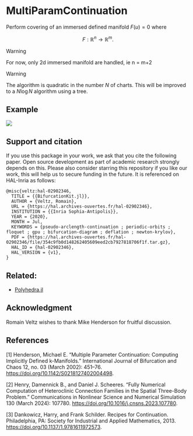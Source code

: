# MultiParamContinuation

Perform covering of an immersed defined manifold $F(u)=0$ where

$$F:\mathbb R^{n} \to \mathbb R^m. $$

> [!WARNING]
> For now, only 2d immersed manifold are handled, ie n = m+2

> [!WARNING]
> The algorithm is quadratic in the number $N$ of charts. This will be improved to a $N\log N$ algorithm using a tree.

## Example

![](https://github.com/rveltz/MultiParamContinuation.jl/blob/main/examples/torus.png?raw=true)

## Support and citation
If you use this package in your work, we ask that you cite the following paper. Open source development as part of academic research strongly depends on this. Please also consider starring this repository if you like our work, this will help us to secure funding in the future. It is referenced on HAL-Inria as follows:

```
@misc{veltz:hal-02902346,
  TITLE = {{BifurcationKit.jl}},
  AUTHOR = {Veltz, Romain},
  URL = {https://hal.archives-ouvertes.fr/hal-02902346},
  INSTITUTION = {{Inria Sophia-Antipolis}},
  YEAR = {2020},
  MONTH = Jul,
  KEYWORDS = {pseudo-arclength-continuation ; periodic-orbits ; floquet ; gpu ; bifurcation-diagram ; deflation ; newton-krylov},
  PDF = {https://hal.archives-ouvertes.fr/hal-02902346/file/354c9fb0d148262405609eed2cb7927818706f1f.tar.gz},
  HAL_ID = {hal-02902346},
  HAL_VERSION = {v1},
}
```


## Related:

- [Polyhedra.jl](https://github.com/JuliaPolyhedra/Polyhedra.jl)

## Acknowledgment

Romain Veltz wishes to thank Mike Henderson for fruitful discussion.

## References

[1] Henderson, Michael E. “Multiple Parameter Continuation: Computing Implicitly Defined k-Manifolds.” International Journal of Bifurcation and Chaos 12, no. 03 (March 2002): 451–76. https://doi.org/10.1142/S0218127402004498.

[2] Henry, Damennick B., and Daniel J. Scheeres. “Fully Numerical Computation of Heteroclinic Connection Families in the Spatial Three-Body Problem.” Communications in Nonlinear Science and Numerical Simulation 130 (March 2024): 107780. https://doi.org/10.1016/j.cnsns.2023.107780.

[3] Dankowicz, Harry, and Frank Schilder. Recipes for Continuation. Philadelphia, PA: Society for Industrial and Applied Mathematics, 2013. https://doi.org/10.1137/1.9781611972573.